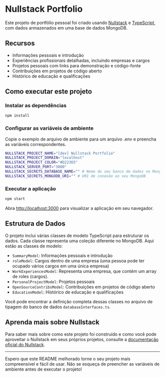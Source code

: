 # Nullstack Portfolio

Este projeto de portfólio pessoal foi criado usando [Nullstack](https://nullstack.app/) e [TypeScript](https://www.typescriptlang.org/), com dados armazenados em uma base de dados MongoDB.

## Recursos

- Informações pessoais e introdução
- Experiências profissionais detalhadas, incluindo empresas e cargos
- Projetos pessoais com links para demonstração e código-fonte
- Contribuições em projetos de código aberto
- Histórico de educação e qualificações

## Como executar este projeto

### Instalar as dependências

```bash
npm install
```

### Configurar as variáveis de ambiente

Copie o exemplo de arquivo de ambiente para um arquivo .env e preencha as variáveis correspondentes.

```sh
NULLSTACK_PROJECT_NAME="[dev] Nullstack Portfolio"
NULLSTACK_PROJECT_DOMAIN="localhost"
NULLSTACK_PROJECT_COLOR="#D22365"
NULLSTACK_SERVER_PORT="3000"
NULLSTACK_SECRETS_DATABASE_NAME="" # Nome do seu banco de dados no MongoDB
NULLSTACK_SECRETS_MONGODB_URI="" # URI de conexão ao seu MongoDB
```

### Executar a aplicação

```bash
npm start
```

Abra [http://localhost:3000](http://localhost:3000) para visualizar a aplicação em seu navegador.

## Estrutura de Dados

O projeto inclui várias classes de modelo TypeScript para estruturar os dados. Cada classe representa uma coleção diferente no MongoDB. Aqui estão as classes de modelo:

- `SummaryModel`: Informações pessoais e introdução
- `roleModel`: Cargos dentro de uma empresa (uma pessoa pode ter ocupado vários cargos em uma única empresa)
- `WorkExperiencesModel`: Representa uma empresa, que contém um array de roles (cargos).
- `PersonalProjectModel`: Projetos pessoais
- `OpenSourceContribsModel`: Contribuições em projetos de código aberto
- `EducationModel`: Histórico de educação e qualificações

Você pode encontrar a definição completa dessas classes no arquivo de tipagem do banco de dados `databaseInterfaces.ts`.

## Aprenda mais sobre Nullstack

Para saber mais sobre como este projeto foi construído e como você pode aproveitar o Nullstack em seus próprios projetos, consulte a [documentação oficial do Nullstack](https://nullstack.app/documentation).

---

Espero que este README melhorado torne o seu projeto mais compreensível e fácil de usar. Não se esqueça de preencher as variáveis de ambiente antes de executar o projeto!